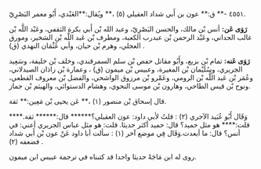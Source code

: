 ٤٥٥١ -** ق:** عون بن أَبي شداد العقيلي (٥) ،** ويُقال:**العَبْدي، أَبُو معمر البَصْرِيّ.

**رَوَى عَن:** أنس بْن مالك، والحسن البَصْرِيّ، وعبد الله بْن أَبي بكرة الثقفي، وعَبْد اللَّه بْن غالب الحداني، وعَبْد الرحمن بْن عبدرب الكعبة، ومطرف بْن عَبد اللَّه بْن الشخير، ومورق العجلي، وهرم بْن حيان، وأبي عُثْمَان النهدي (ق) .

**رَوَى عَنه:** تمام بْن بزيع، وأَبُو مقاتل حفص بْن سلم السمرقندي، وخلف بْن خليفة، وسَعِيد الجريري، وسُلَيْمان بْن المغيرة، وعبيس بْن ميمون (ق) ، وعمارة بْن زاذان الصيدلاني، وعُمَر بْن عَبد اللَّه بْن الرومي، وعَمْرو بْن مرزوق الواشحي، والفضل بْن معروف القطعي، ونوح بْن قيس الطاحي، وهارون بْن موسى النحوي، وهشام الدستوائي، والهيثم بْن جماز.

قال إسحاق بْن منصور (١) ،** عَن يحيى بْن مَعِين:** ثقة.

وَقَال أَبُو عُبَيد الآجري (٢) : قلتُ لأبي داود: عون العقيلي؟****** قال:****** ثقة.**** قلت:**** هو مثل حميد؟ قال: حميد أكثر حديثا. قلت: هو مثل عباس الجريري أعني: في أنس؟ قال: ما أبعدت.وَقَال فِي موضع آخر (١) : سألت أبا داود عَنْ عون بْن أَبي شداد فضعفه (٢) .

روى له ابن مَاجَهْ حديثا واحدا قد كتبناه في ترجمة عبيس ابن ميمون.